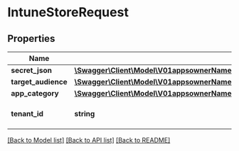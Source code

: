 # IntuneStoreRequest

## Properties
Name | Type | Description | Notes
------------ | ------------- | ------------- | -------------
**secret_json** | [**\Swagger\Client\Model\V01appsownerNameappNamedistributionStoresIntuneDetails1SecretJson**](V01appsownerNameappNamedistributionStoresIntuneDetails1SecretJson.md) |  | [optional] 
**target_audience** | [**\Swagger\Client\Model\V01appsownerNameappNamedistributionStoresIntuneDetails1TargetAudience**](V01appsownerNameappNamedistributionStoresIntuneDetails1TargetAudience.md) |  | [optional] 
**app_category** | [**\Swagger\Client\Model\V01appsownerNameappNamedistributionStoresIntuneDetails1AppCategory**](V01appsownerNameappNamedistributionStoresIntuneDetails1AppCategory.md) |  | [optional] 
**tenant_id** | **string** | tenant id of the intune store | [optional] 

[[Back to Model list]](../README.md#documentation-for-models) [[Back to API list]](../README.md#documentation-for-api-endpoints) [[Back to README]](../README.md)


